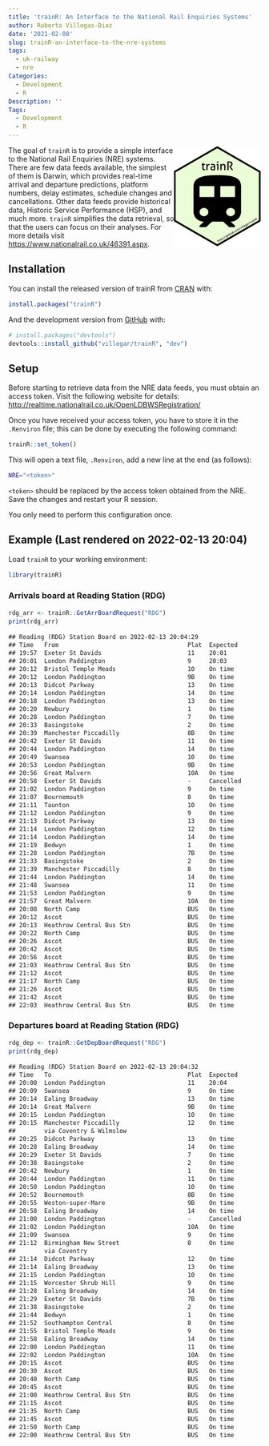 ```yaml
---
title: 'trainR: An Interface to the National Rail Enquiries Systems'
author: Roberto Villegas-Diaz
date: '2021-02-08'
slug: trainR-an-interface-to-the-nre-systems
tags:
  - uk-railway
  - nre
Categories:
  - Development
  - R
Description: ''
Tags:
  - Development
  - R
---
```


<img src="https://raw.githubusercontent.com/villegar/trainR/main/inst/images/logo.png" alt="logo" align="right" height=200px/>

The goal of `trainR` is to provide a simple interface to the 
National Rail Enquiries (NRE) systems. There are few data feeds 
available, the simplest of them is Darwin, which provides real-time 
arrival and departure predictions, platform numbers, delay estimates, 
schedule changes and cancellations. Other data feeds provide historical 
data, Historic Service Performance (HSP), and much more. `trainR` 
simplifies the data retrieval, so that the users can focus on their 
analyses. For more details visit 
https://www.nationalrail.co.uk/46391.aspx.

## Installation

You can install the released version of trainR from [CRAN](https://CRAN.R-project.org) with:

``` r
install.packages("trainR")
```

And the development version from [GitHub](https://github.com/) with:

``` r
# install.packages("devtools")
devtools::install_github("villegar/trainR", "dev")
```

## Setup
Before starting to retrieve data from the NRE data feeds, you must obtain an access token. 
Visit the following website for details: http://realtime.nationalrail.co.uk/OpenLDBWSRegistration/

Once you have received your access token, you have to store it in the `.Renviron` file; this can be 
done by executing the following command:


```r
trainR::set_token()
```

This will open a text file, `.Renviron`, add a new line at the end (as follows):

```bash
NRE="<token>"
```

`<token>` should be replaced by the access token obtained from the NRE. Save the changes and restart 
your R session.

You only need to perform this configuration once.

## Example (Last rendered on 2022-02-13 20:04)

Load `trainR` to your working environment:

```r
library(trainR)
```

### Arrivals board at Reading Station (RDG)


```r
rdg_arr <- trainR::GetArrBoardRequest("RDG")
print(rdg_arr)
```

```
## Reading (RDG) Station Board on 2022-02-13 20:04:29
## Time   From                                    Plat  Expected
## 19:57  Exeter St Davids                        11    20:01
## 20:01  London Paddington                       9     20:03
## 20:12  Bristol Temple Meads                    10    On time
## 20:12  London Paddington                       9B    On time
## 20:13  Didcot Parkway                          13    On time
## 20:14  London Paddington                       14    On time
## 20:18  London Paddington                       13    On time
## 20:20  Newbury                                 1     On time
## 20:28  London Paddington                       7     On time
## 20:33  Basingstoke                             2     On time
## 20:39  Manchester Piccadilly                   8B    On time
## 20:42  Exeter St Davids                        11    On time
## 20:44  London Paddington                       14    On time
## 20:49  Swansea                                 10    On time
## 20:53  London Paddington                       9B    On time
## 20:56  Great Malvern                           10A   On time
## 20:58  Exeter St Davids                        -     Cancelled
## 21:02  London Paddington                       9     On time
## 21:07  Bournemouth                             8     On time
## 21:11  Taunton                                 10    On time
## 21:12  London Paddington                       9     On time
## 21:13  Didcot Parkway                          13    On time
## 21:14  London Paddington                       12    On time
## 21:14  London Paddington                       14    On time
## 21:19  Bedwyn                                  1     On time
## 21:28  London Paddington                       7B    On time
## 21:33  Basingstoke                             2     On time
## 21:39  Manchester Piccadilly                   8     On time
## 21:44  London Paddington                       14    On time
## 21:48  Swansea                                 11    On time
## 21:53  London Paddington                       9     On time
## 21:57  Great Malvern                           10A   On time
## 20:08  North Camp                              BUS   On time
## 20:12  Ascot                                   BUS   On time
## 20:13  Heathrow Central Bus Stn                BUS   On time
## 20:22  North Camp                              BUS   On time
## 20:26  Ascot                                   BUS   On time
## 20:42  Ascot                                   BUS   On time
## 20:56  Ascot                                   BUS   On time
## 21:03  Heathrow Central Bus Stn                BUS   On time
## 21:12  Ascot                                   BUS   On time
## 21:17  North Camp                              BUS   On time
## 21:26  Ascot                                   BUS   On time
## 21:42  Ascot                                   BUS   On time
## 22:03  Heathrow Central Bus Stn                BUS   On time
```

### Departures board at Reading Station (RDG)


```r
rdg_dep <- trainR::GetDepBoardRequest("RDG")
print(rdg_dep)
```

```
## Reading (RDG) Station Board on 2022-02-13 20:04:32
## Time   To                                      Plat  Expected
## 20:00  London Paddington                       11    20:04
## 20:09  Swansea                                 9     On time
## 20:14  Ealing Broadway                         13    On time
## 20:14  Great Malvern                           9B    On time
## 20:15  London Paddington                       10    On time
## 20:15  Manchester Piccadilly                   12    On time
##        via Coventry & Wilmslow                 
## 20:25  Didcot Parkway                          13    On time
## 20:28  Ealing Broadway                         14    On time
## 20:29  Exeter St Davids                        7     On time
## 20:38  Basingstoke                             2     On time
## 20:42  Newbury                                 1     On time
## 20:44  London Paddington                       11    On time
## 20:50  London Paddington                       10    On time
## 20:52  Bournemouth                             8B    On time
## 20:55  Weston-super-Mare                       9B    On time
## 20:58  Ealing Broadway                         14    On time
## 21:00  London Paddington                       -     Cancelled
## 21:02  London Paddington                       10A   On time
## 21:09  Swansea                                 9     On time
## 21:12  Birmingham New Street                   8     On time
##        via Coventry                            
## 21:14  Didcot Parkway                          12    On time
## 21:14  Ealing Broadway                         13    On time
## 21:15  London Paddington                       10    On time
## 21:15  Worcester Shrub Hill                    9     On time
## 21:28  Ealing Broadway                         14    On time
## 21:29  Exeter St Davids                        7B    On time
## 21:38  Basingstoke                             2     On time
## 21:44  Bedwyn                                  1     On time
## 21:52  Southampton Central                     8     On time
## 21:55  Bristol Temple Meads                    9     On time
## 21:58  Ealing Broadway                         14    On time
## 22:00  London Paddington                       11    On time
## 22:02  London Paddington                       10A   On time
## 20:15  Ascot                                   BUS   On time
## 20:30  Ascot                                   BUS   On time
## 20:40  North Camp                              BUS   On time
## 20:45  Ascot                                   BUS   On time
## 21:00  Heathrow Central Bus Stn                BUS   On time
## 21:15  Ascot                                   BUS   On time
## 21:35  North Camp                              BUS   On time
## 21:45  Ascot                                   BUS   On time
## 21:50  North Camp                              BUS   On time
## 22:00  Heathrow Central Bus Stn                BUS   On time
```
